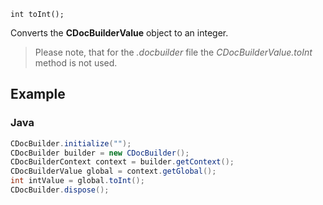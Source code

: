 `int toInt();`

Converts the **CDocBuilderValue** object to an integer.

> Please note, that for the *.docbuilder* file the *CDocBuilderValue.toInt* method is not used.

## Example

### Java

``` java
CDocBuilder.initialize("");
CDocBuilder builder = new CDocBuilder();
CDocBuilderContext context = builder.getContext();
CDocBuilderValue global = context.getGlobal();
int intValue = global.toInt();
CDocBuilder.dispose();
```
